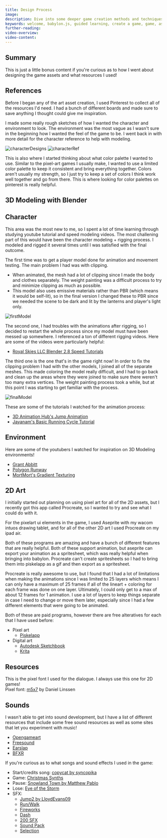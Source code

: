 ```yaml
---
title: Design Process
image: 
description: Dive into some deeper game creation methods and techniques.
keywords: welcome, babylon.js, guided learning, create a game, game, assets, design
further-reading:
video-overview:
video-content:
---
```


## Summary
This is just a little bonus content if you're curious as to how I went about designing the game assets and what resources I used!

## References
Before I began any of the art asset creation, I used Pinterest to collect all of the resources I'd need. I had a bunch of different boards and made sure to save anything I thought could give me inspiration.

I made some really rough sketches of how I wanted the character and environment to look. The environment was the most vague as I wasn't sure in the beginning how I wanted the feel of the game to be. I went back in with more detail for the character reference to help with modeling.

![characterDesigns](/img/how_to/create-a-game/characterDesigns.jpeg)
![characterRef](/img/how_to/create-a-game/characterref.jpeg)

This is also where I started thinking about what color palette I wanted to use. Similar to the pixel-art games I usually make, I wanted to use a limited color palette to keep it consistent and bring everything together. Colors aren't usually my strength, so I just try to keep a set of colors I think work well together and go from there. This is where looking for color palettes on pinterest is really helpful.

## 3D Modeling with Blender
## Character
This area was the most new to me, so I spent a lot of time learning through studying youtube tutorial and speed modeling videos. The most challening part of this would have been the character modeling + rigging process. I modeled and rigged it several times until I was satisfied with the final outcome.

The first time was to get a player model done for animation and movement testing. The main problem I had was with clipping.
- When animated, the mesh had a lot of clipping since I made the body and clothes separately. The weight painting was a difficult process to try and minimize clipping as much as possible.
- This model also uses emissive materials rather than PBR (which means it would be self-lit), so in the final version I changed these to PBR since we needed the scene to be dark and lit by the lanterns and player's light only.

![firstModel](/img/how_to/create-a-game/firstModel.png)

The second one, I had troubles with the animations after rigging, so I decided to restart the whole process since my model must have been messed up somewhere. I referenced a ton of different rigging videos. Here are some of the videos were particularly helpful:
- [Royal Skies LLC Blender 2.8 Speed Tutorials](https://www.youtube.com/watch?v=f6vgICNCVxQ&list=PLZpDYt0cyiuu-sxJKbuYh8OjtgmXNacCV)

The third one is the one that's in the game right now! In order to fix the clipping problem I had with the other models, I joined all of the separate meshes. This made coloring the model really difficult, and I had to go back and clean up the areas where they were joined to make sure there weren't too many extra vertices. The weight painting process took a while, but at this point I was starting to get familiar with the process.

![finalModel](/img/how_to/create-a-game/finalPlayerModel.png)

These are some of the tutorials I watched for the animation process:
- [3D Animation Hub's Jump Animation](https://www.youtube.com/watch?v=VvTEovuTCgA)
- [Jayanam's Basic Running Cycle Tutorial](https://www.youtube.com/watch?v=0PkBq9NW7K8)

## Environment

Here are some of the youtubers I watched for inspiration on 3D Modeling environments!
- [Grant Abbitt](https://www.youtube.com/user/mediagabbitt)
- [Polygon Runway](https://www.youtube.com/channel/UCGSJevmBuDyxjLLOBNaYMGA)
- [MortMort's Gradient Texturing](https://www.youtube.com/watch?v=uOyiZaioX1U&list=PLR3Ra9cf8aV23C2oBB3aFLla6ABAPYiDk&index=5)

## 2D Art
I initially started out planning on using pixel art for all of the 2D assets, but I recently got this app called Procreate, so I wanted to try and see what I could do with it.

For the pixelart ui elements in the game, I used Aseprite with my wacom intuos drawing tablet, and for all of the other 2D art I used Procreate on my ipad air.

Both of these programs are amazing and have a bunch of different features that are really helpful. Both of these support animation, but aseprite can export your animation as a spritesheet, which was really helpful when bringing into babylon. Procreate can't create spritesheets so I had to bring them into piskelapp as a gif and then export as a spritesheet.

Procreate is really awesome to use, but I found that I had a lot of limitations when making the animations since I was limited to 25 layers which means I can only have a maximum of 25 frames if all of the lineart + coloring for each frame was done on one layer. Ultimately, I could only get to a max of about 12 frames for 1 animation. I use a lot of layers to keep things separate in case I need to change or move them later, especially since I had a few different elements that were going to be animated.

Both of these are paid programs, however there are free alteratives for each that I have used before:
- Pixel art
    - [Piskelapp](https://www.piskelapp.com/)
- Digital art
    - [Autodesk Sketchbook](https://www.sketchbook.com/)
    - [Krita](https://krita.org/en/)

## Resources
This is the pixel font I used for the dialogue. I always use this one for 2D games!  
Pixel font: [m5x7](https://managore.itch.io/m5x7) by Daniel Linssen

## Sounds
I wasn't able to get into sound development, but I have a list of different resources that include some free sound resources as well as some sites that let you experiment with music!
 - [Opengameart](https://opengameart.org/)
 - [Freesound](https://freesound.org/)
 - [Earslap](http://earslap.com/)
 - [BFXR](https://www.bfxr.net/)

If you're curious as to what songs and sound effects I used in the game:
 - Start/credits song: [copycat by syncopika](https://opengameart.org/content/copycat)
 - Game: [Christmas Synths](https://opengameart.org/content/happy-synths-loop-with-slight-christmas-feeling)
 - Pause: [Snowland Town by Matthew Pablo](https://opengameart.org/content/snowland-town)
 - Lose: [Eye of the Storm](https://opengameart.org/content/eye-of-the-storm)
 - SFX:
    - [Jump2 by LloydEvans09](https://freesound.org/people/LloydEvans09/sounds/187024/)
    - [Run/Walk](https://maysama.itch.io/free-footsteps-sound-effects)
    - [Fireworks](https://opengameart.org/content/25-cc0-bang-firework-sfx)
    - [Dash](https://freesound.org/people/potentjello/sounds/194081/)
    - [200 SFX](https://kronbits.itch.io/freesfx)
    - [Sound Pack](https://opengameart.org/content/level-up-power-up-coin-get-13-sounds)
    - [Selection](https://opengameart.org/content/8bit-menu-select)

